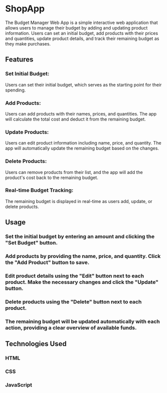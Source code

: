 # ShopApp
The Budget Manager Web App is a simple interactive web application that allows users to manage their budget by adding and updating product information. Users can set an initial budget, add products with their prices and quantities, update product details, and track their remaining budget as they make purchases.

## Features

### Set Initial Budget:
Users can set their initial budget, which serves as the starting point for their spending.

### Add Products:
Users can add products with their names, prices, and quantities. The app will calculate the total cost and deduct it from the remaining budget.

### Update Products:
Users can edit product information including name, price, and quantity. The app will automatically update the remaining budget based on the changes.

### Delete Products:
Users can remove products from their list, and the app will add the product's cost back to the remaining budget.

### Real-time Budget Tracking:
The remaining budget is displayed in real-time as users add, update, or delete products.

## Usage

### Set the initial budget by entering an amount and clicking the "Set Budget" button.

### Add products by providing the name, price, and quantity. Click the "Add Product" button to save.

### Edit product details using the "Edit" button next to each product. Make the necessary changes and click the "Update" button.

### Delete products using the "Delete" button next to each product.

### The remaining budget will be updated automatically with each action, providing a clear overview of available funds.

## Technologies Used

### HTML
### CSS
### JavaScript
